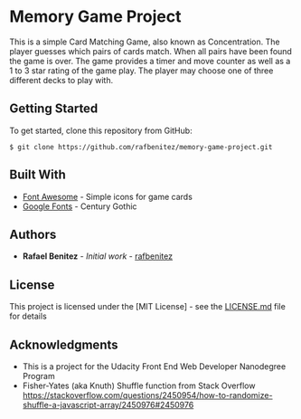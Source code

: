 # Memory Game Project

This is a simple Card Matching Game, also known as Concentration. The player guesses which pairs of cards match. When all pairs have been found the game is over. The game provides a timer and move counter as well as a 1 to 3 star rating of the game play. The player may choose one of three different decks to play with.

## Getting Started

To get started, clone this repository from GitHub:

```
$ git clone https://github.com/rafbenitez/memory-game-project.git
```

## Built With

* [Font Awesome](https://fontawesome.com/) - Simple icons for game cards
* [Google Fonts](https://fonts.google.com/) - Century Gothic

## Authors

* **Rafael Benitez** - *Initial work* - [rafbenitez](https://github.com/rafbenitez)

## License

This project is licensed under the [MIT License] - see the [LICENSE.md](LICENSE.md) file for details

## Acknowledgments

* This is a project for the Udacity Front End Web Developer Nanodegree Program
* Fisher-Yates (aka Knuth) Shuffle function from Stack Overflow https://stackoverflow.com/questions/2450954/how-to-randomize-shuffle-a-javascript-array/2450976#2450976
